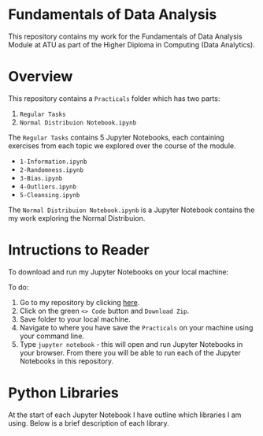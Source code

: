 
# Fundamentals of Data Analysis

This repository contains my work for the Fundamentals of Data Analysis Module at ATU as part of the Higher Diploma in Computing (Data Analytics). 

# Overview

This repository contains a `Practicals` folder which has two parts:

1. `Regular Tasks`
2. `Normal Distribuion Notebook.ipynb`

The `Regular Tasks` contains 5 Jupyter Notebooks, each containing exercises from each topic we explored over the course of the module. 

- `1-Information.ipynb`
- `2-Randomness.ipynb`
- `3-Bias.ipynb`
- `4-Outliers.ipynb`
- `5-Cleansing.ipynb`

The `Normal Distribuion Notebook.ipynb` is a Jupyter Notebook contains the my work exploring the Normal Distribuion. 

# Intructions to Reader

To download and run my Jupyter Notebooks on your local machine: 

To do:
1. Go to my repository by clicking [here](https://github.com/ShaneOG2/fund-data-analysis-assessment).
2. Click on the green `<> Code` button and `Download Zip`.
3. Save folder to your local machine. 
4. Navigate to where you have save the `Practicals` on your machine using your command line. 
5. Type `jupyter notebook` - this will open and run Jupyter Notebooks in your browser. From there you will be able to run each of the Jupyter Notebooks in this repository. 

# Python Libraries

At the start of each Jupyter Notebook I have outline which libraries I am using. Below is a brief description of each library. 